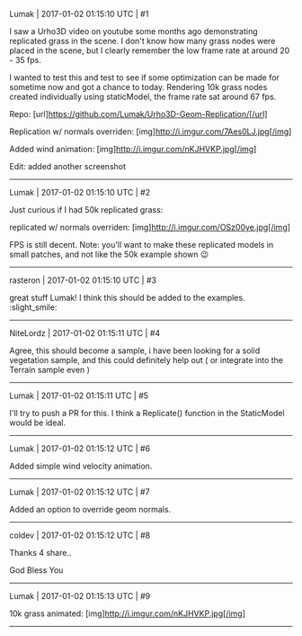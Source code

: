 Lumak | 2017-01-02 01:15:10 UTC | #1

I saw a Urho3D video on youtube some months ago demonstrating replicated grass in the scene.  I don't know how many grass nodes were placed in the scene, but I clearly remember the low frame rate at around 20 - 35 fps.

I wanted to test this and test to see if some optimization can be made for sometime now and got a chance to today.
Rendering 10k grass nodes created individually using staticModel, the frame rate sat around 67 fps.

Repo: [url]https://github.com/Lumak/Urho3D-Geom-Replication/[/url]

Replication w/ normals overriden:
[img]http://i.imgur.com/7Aes0LJ.jpg[/img]

Added wind animation:
[img]http://i.imgur.com/nKJHVKP.jpg[/img]

Edit: added another screenshot

-------------------------

Lumak | 2017-01-02 01:15:10 UTC | #2

Just curious if I had 50k replicated grass:

replicated w/ normals overriden:
[img]http://i.imgur.com/OSz00ye.jpg[/img]

FPS is still decent.  Note: you'll want to make these replicated models in small patches, and not like the 50k example shown  :wink:

-------------------------

rasteron | 2017-01-02 01:15:10 UTC | #3

great stuff Lumak! I think this should be added to the examples. :slight_smile:

-------------------------

NiteLordz | 2017-01-02 01:15:11 UTC | #4

Agree, this should become a sample, i have been looking for a solid vegetation sample, and this could definitely help out ( or integrate into the Terrain sample even )

-------------------------

Lumak | 2017-01-02 01:15:11 UTC | #5

I'll try to push a PR for this. I think a Replicate() function in the StaticModel would be ideal.

-------------------------

Lumak | 2017-01-02 01:15:12 UTC | #6

Added simple wind velocity animation.

-------------------------

Lumak | 2017-01-02 01:15:12 UTC | #7

Added an option to override geom normals.

-------------------------

coldev | 2017-01-02 01:15:12 UTC | #8

Thanks 4 share..

God Bless You

-------------------------

Lumak | 2017-01-02 01:15:13 UTC | #9

10k grass animated:
[img]http://i.imgur.com/nKJHVKP.jpg[/img]

-------------------------

